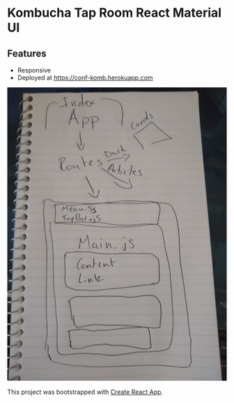 
# Kombucha Tap Room React Material UI 

## Features
- Responsive
- Deployed at https://conf-komb.herokuapp.com

![Layout](IMG_20190705_165036898.jpg)

This project was bootstrapped with [Create React App](https://github.com/facebook/create-react-app).




